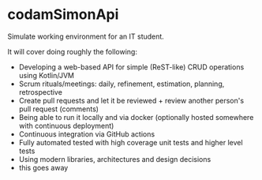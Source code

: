 # codamSimonApi

Simulate working environment for an IT student.

It will cover doing roughly the following:

- Developing a web-based API for simple (ReST-like) CRUD operations using Kotlin/JVM
- Scrum rituals/meetings: daily, refinement, estimation, planning, retrospective
- Create pull requests and let it be reviewed + review another person's pull request (comments)
- Being able to run it locally and via docker (optionally hosted somewhere with continuous deployment)
- Continuous integration via GitHub actions
- Fully automated tested with high coverage unit tests and higher level tests
- Using modern libraries, architectures and design decisions
- this goes away
